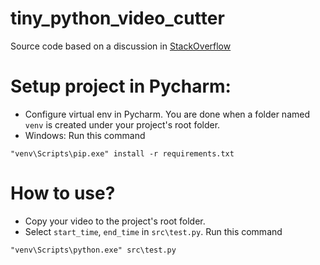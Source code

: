 # tiny_python_video_cutter

Source code based on a discussion in [StackOverflow](https://stackoverflow.com/questions/37317140/cutting-out-a-portion-of-video-python)

# Setup project in Pycharm:
- Configure virtual env in Pycharm. You are done when a folder named ```venv``` is created under your project's root folder.
- Windows: Run this command
```
"venv\Scripts\pip.exe" install -r requirements.txt
```

# How to use?
- Copy your video to the project's root folder.
- Select ```start_time```, ```end_time``` in ```src\test.py```. Run this command
```
"venv\Scripts\python.exe" src\test.py
```